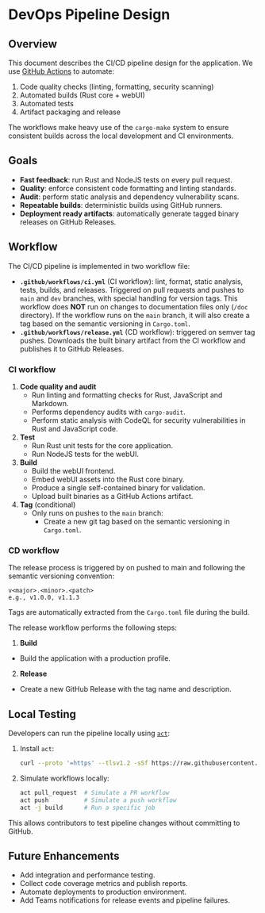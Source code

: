 # DevOps Pipeline Design

## Overview

This document describes the CI/CD pipeline design for the application. We use
[GitHub Actions](https://docs.github.com/en/actions/get-started/understand-github-actions)
to automate:

1. Code quality checks (linting, formatting, security scanning)
2. Automated builds (Rust core + webUI)
3. Automated tests
4. Artifact packaging and release

The workflows make heavy use of the `cargo-make` system to ensure consistent
builds across the local development and CI environments.

## Goals

- **Fast feedback**: run Rust and NodeJS tests on every pull request.
- **Quality**: enforce consistent code formatting and linting standards.
- **Audit**: perform static analysis and dependency vulnerability scans.
- **Repeatable builds**: deterministic builds using GitHub runners.
- **Deployment ready artifacts**: automatically generate tagged binary releases
  on GitHub Releases.

## Workflow

The CI/CD pipeline is implemented in two workflow file:

- **`.github/workflows/ci.yml`** (CI workflow): lint, format, static analysis,
  tests, builds, and releases. Triggered on pull requests and pushes to `main`
  and `dev` branches, with special handling for version tags. This workflow does
  **NOT** run on changes to documentation files only (`/doc` directory). If the
  workflow runs on the `main` branch, it will also create a tag based on the
  semantic versioning in `Cargo.toml`.
- **`.github/workflows/release.yml`** (CD workflow): triggered on semver tag
  pushes. Downloads the built binary artifact from the CI workflow and publishes
  it to GitHub Releases.

### CI workflow

1. **Code quality and audit**
   - Run linting and formatting checks for Rust, JavaScript and Markdown.
   - Performs dependency audits with `cargo-audit`.
   - Perform static analysis with CodeQL for security vulnerabilities in Rust
     and JavaScript code.
2. **Test**
   - Run Rust unit tests for the core application.
   - Run NodeJS tests for the webUI.
3. **Build**
   - Build the webUI frontend.
   - Embed webUI assets into the Rust core binary.
   - Produce a single self-contained binary for validation.
   - Upload built binaries as a GitHub Actions artifact.
4. **Tag** (conditional)
   - Only runs on pushes to the `main` branch:
     - Create a new git tag based on the semantic versioning in `Cargo.toml`.

### CD workflow

The release process is triggered by on pushed to main and following the semantic
versioning convention:

```
v<major>.<minor>.<patch>
e.g., v1.0.0, v1.1.3
```

Tags are automatically extracted from the `Cargo.toml` file during the build.

The release workflow performs the following steps:

1. **Build**
- Build the application with a production profile.

2. **Release**
- Create a new GitHub Release with the tag name and description.

## Local Testing

Developers can run the pipeline locally using
[`act`](https://github.com/nektos/act):

1. Install `act`:

   ```bash
   curl --proto '=https' --tlsv1.2 -sSf https://raw.githubusercontent.com/nektos/act/master/install.sh | sudo bash
   ```

2. Simulate workflows locally:

   ```bash
   act pull_request  # Simulate a PR workflow
   act push          # Simulate a push workflow
   act -j build      # Run a specific job
   ```

This allows contributors to test pipeline changes without committing to GitHub.

## Future Enhancements

- Add integration and performance testing.
- Collect code coverage metrics and publish reports.
- Automate deployments to production environment.
- Add Teams notifications for release events and pipeline failures.
